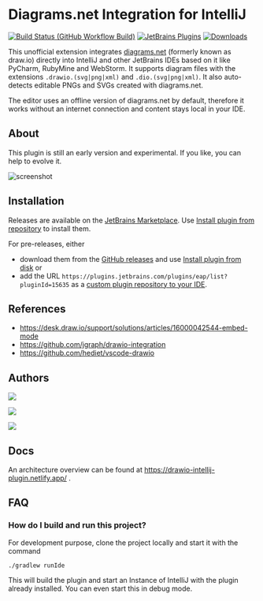 # Diagrams.net Integration for IntelliJ

[![Build Status (GitHub Workflow Build)](https://github.com/docToolchain/diragrams.net-intellij-plugin/workflows/Build/badge.svg?branch=main)](https://github.com/docToolchain/diragrams.net-intellij-plugin/actions?query=workflow%3ABuild+branch%3Amain)
[![JetBrains Plugins](https://img.shields.io/jetbrains/plugin/v/15635-diagrams-net-integration.svg)](https://plugins.jetbrains.com/plugin/15635-diagrams-net-integration)
[![Downloads](https://img.shields.io/jetbrains/plugin/d/15635-diagrams-net-integration.svg)](https://plugins.jetbrains.com/plugin/15635-diagrams-net-integration)

<!-- Plugin description -->
This unofficial extension integrates [diagrams.net](https://app.diagrams.net/) (formerly known as draw.io) directly into IntelliJ and other JetBrains IDEs based on it like PyCharm, RubyMine and WebStorm.
It supports diagram files with the extensions `.drawio.(svg|png|xml)` and `.dio.(svg|png|xml)`.
It also auto-detects editable PNGs and SVGs created with diagrams.net.

The editor uses an offline version of diagrams.net by default, therefore it works without an internet connection and content stays local in your IDE.
<!-- Plugin description end -->

## About

This plugin is still an early version and experimental.
If you like, you can help to evolve it.

![screenshot](images/drawioscreenshot.jpg)

## Installation

Releases are available on the [JetBrains Marketplace](https://plugins.jetbrains.com/plugin/15635-diagrams-net-integration). 
Use [Install plugin from repository](https://www.jetbrains.com/help/idea/managing-plugins.html#install_plugin_from_repo) to install them.

For pre-releases, either 
- download them from the [GitHub releases](https://github.com/docToolchain/diagrams.net-intellij-plugin/releases) and use [Install plugin from disk](https://www.jetbrains.com/help/idea/managing-plugins.html#install_plugin_from_disk) or 
- add the URL `https://plugins.jetbrains.com/plugins/eap/list?pluginId=15635` as a [custom plugin repository to your IDE](https://www.jetbrains.com/help/idea/managing-plugins.html#repos).

## References

* https://desk.draw.io/support/solutions/articles/16000042544-embed-mode
* https://github.com/jgraph/drawio-integration
* https://github.com/hediet/vscode-drawio

## Authors

[![](https://img.shields.io/twitter/follow/RalfDMueller.svg?style=social)](https://twitter.com/intent/follow?screen_name=RalfDMueller)

[![](https://img.shields.io/twitter/follow/hediet_dev.svg?style=social)](https://twitter.com/intent/follow?screen_name=hediet_dev)

[![](https://img.shields.io/twitter/follow/ahus1de.svg?style=social)](https://twitter.com/intent/follow?screen_name=ahus1de)

## Docs

An architecture overview can be found at https://drawio-intellij-plugin.netlify.app/ .

## FAQ

### How do I build and run this project?

For development purpose, clone the project locally and start it with the command

`./gradlew runIde`

This will build the plugin and start an Instance of IntelliJ with the plugin already installed.
You can even start this in debug mode.


